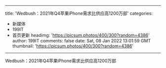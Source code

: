 
---
title: 'Wedbush：2021年Q4苹果iPhone需求比供应高1200万部'
categories: 
 - 新媒体
 - 199IT
 - 首页更新
headimg: 'https://picsum.photos/400/300?random=4386'
author: 199IT
comments: false
date: Sat, 08 Jan 2022 13:01:59 GMT
thumbnail: 'https://picsum.photos/400/300?random=4386'
---

<div>   
Wedbush：2021年Q4苹果iPhone需求比供应高1200万部  
</div>
            